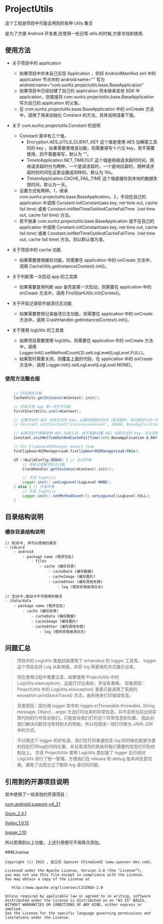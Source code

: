 # ProjectUtils

这个工程是项目中可能会用到的各种 Utils 集合

是为了方便 Android 开发者,在使用一些日常 utils 的时候,方便寻找和使用.


## 使用方法
* 关于项目中的 application
    * 如果项目中并未自己实现 Application ，则将 AndroidManifest.xml 中的 application 节点中的 android:name="" 写为 android:name="com.sunhz.projectutils.base.BaseApplication"
    * 如果项目中已经创建了自己的 application 但未继承其他 SDK 中 application，则直接将 com.sunhz.projectutils.base.BaseApplication 写为自己的 application 的父类。
    * 在 com.sunhz.projectutils.base.BaseApplication 中的 onCreate 方法中，调用了用来初始化 Constant 的方法。具体说明请看下面。

* 关于 com.sunhz.projectutils.Constant 的说明
    * Constant 类中有三个值。
        * Encryption.AES_UTILS_CLIENT_KEY 这个值是使用 AES 加解密工具时的 key 。如果需要使用该功能，则需要填写十六位 key，若不需要使用，则不需要填写，默认为 ""。
        * TimeInApplication.NET_TIMEOUT 这个值是网络请求超时时间，网络请求超时分为两种，一个是请求超时，一个是响应超时，两种请求超时的时间在这里设置成同样的。默认为 10s。
        * TimeInApplication.CACHE_FAIL_TIME 这个值是缓存到本地的数据失效时间，默认为一天。
    * 设置方式有两种。1，继承com.sunhz.projectutils.base.BaseApplication。2，手动在自己的 application 中调用 Constant.initConstant(aes key, net time out, cache fail time) 或者 Constant.initNetTimeOutAndCacheFailTime（net time out, cache fail time) 方法。
    * 若不继承 com.sunhz.projectutils.base.BaseApplication 或不在自己的 application 中调用 Constant.initConstant(aes key, net time out, cache fail time) 或者 Constant.initNetTimeOutAndCacheFailTime（net time out, cache fail time) 方法，则以默认值为准。

* 关于项目中的 cache 功能
    * 如果需要使用缓存功能，则需要在 application 中的 onCreate 方法中，调用 CacheUtils.getInstance(Context).init()。

* 关于判断第一次启动 app 的工具类
    * 如果需要是用判断 app 是否是第一次启动，则需要在 application 中的 onCreate 方法中，调用  FirstStartUtils.init(Context)。

* 关于开启记录软件崩溃日志功能
    * 如果需要使用记录崩溃日志功能，则需要在 application 中的 onCreate 方法中，调用 CrashHandler.getInstance(Context).init()。

* 关于使用 logUtils 的工具类
    * 如果项目需要使用 logUtils，则需要在 application 中的 onCreate 方法中，调用 Logger.init().setMethodCount(3).setLogLevel(LogLevel.FULL)。
    * 如果暂时需要关闭，则覆盖上面的代码，在 application 中的 onCreate 方法中，调用 Logger.init().setLogLevel(LogLevel.NONE)。

### 使用方法整合版
```java

    // 开启缓存功能
    CacheUtils.getInstance(mContext).init();

    // 开启记录 app 第一次打开功能
    FirstStartUtils.init(mContext);

    // 设置项目的 AES 加密方式的 key，设置网络超时时间（请求超时，响应超时为同一时间），设置缓存失效时间
    // Constant.initConstant("xxxxxxxxxxxxxxxx", 10000, BaseApplication.A_DAY);

    // 如果项目不需要使用 AES 加密工具，就不需要设置 AES 加密方式的 key，可以忽略上面方法， 直接调用下面方法。
    Constant.initNetTimeOutAndCacheFailTime(1000,BaseApplication.A_DAY);

    // Fix ClipboardUIManager memory leak
    FixClipboardUIManagerLeak.fixClipboardUIManagerLeak(this);

    if (!BuildConfig.DEBUG) { // 正式环境
        // 开启记录崩溃日志功能
        CrashHandler.getInstance(mContext).init();

        // 关闭 logUtils
        Logger.init().setLogLevel(LogLevel.NONE);
    } else { // 开发环境
        // 开启 logUtils
        Logger.init().setMethodCount(3).setLogLevel(LogLevel.FULL);
    }


```

## 目录结构说明
### 缓存目录结构说明
```
// 有SD卡, 并可以使用的情况
- /sdcard
    - android
        - package name (程序包名)
            - files
                - cache (缓存目录)
                    - cacheData (缓存数据)
                    - cacheImage (缓存图片)
                    - cacheOther (缓存其他东西)
                        - log (程序异常崩溃日志)

// 无SD卡,或SD卡不可使用的情况
- /data/data
    - package name (程序包名)
        - cache (缓存目录)
            - cacheData (缓存数据)
            - cacheImage (缓存图片)
            - cacheOther (缓存其他东西)
                - log (程序异常崩溃日志)
```

## 问题汇总

>    项目中的 LogUtils 类是封装使用了 orhanobut 的 logger 工具库。
>    logger 这个项目会将 Log 从新排版，并将 log 用表格的方式展示出来。

>    但在使用过程中需要注意，如果使用 ProjectUtils 中的 LogUtils.e(exception)，这是打印出来的，并没有表格。
>    现象原因：ProjectUtils 中的 LogUtils.e(exception) 里面只是调用了系统的 exception.printStackTrace() 方法，由系统来打印错误信息。

>    背景原因：因为用 logger 库中的 logger.e(Throwable throwable, String message, Object... args) 方法打印出来的异常信息，并不会把当前出现异常代码的行号告诉我们，只能告诉我们打印这个异常信息的位置。
>    因此对我们解决问题并没有特别大的帮助，所以将错误一场打印换为 JAVA JDK 中的方式。

>    不过用这个 logger 的好处是，我们在打印普通信息 log 的时候也能够方便的找到打印log的代码位置，并且用漂亮的表格将我们需要的信息打印到控制台上。
>    并且 ProjectUtils 使用 LogUtils 类封装了 logger 后已经对 LogUtils 进行了统一管理。方便我们在 release 和 debug 版本间任意切换。避免了出现忘记了删除 log 语句的问题。


## 引用到的开源项目说明

其中使用了一些其他的开源项目：

[com.android.support-v4_21](https://developer.android.com/tools/support-library/features.html "com.android.support:support-v4:21.0.0")

[Gson_2.3.1](https://code.google.com/p/google-gson/ "com.google.code.gson:gson:2.3.1")

[Volley_1.0.15](https://developer.android.com/training/volley/index.html "com.mcxiaoke.volley:library:1.0.15")

[logger_1.10](https://github.com/orhanobut/logger "com.orhanobut:logger:1.10")

所以若用到以上功能，上述引用便可不用再次添加。




###License

```
Copyright (c) 2015 , 给立乐 Spencer ChinaSunHZ (www.spencer-dev.com).

Licensed under the Apache License, Version 2.0 (the "License”);
you may not use this file except in compliance with the License.
You may obtain a copy of the License at

   http://www.apache.org/licenses/LICENSE-2.0

Unless required by applicable law or agreed to in writing, software
distributed under the License is distributed on an "AS IS" BASIS,
WITHOUT WARRANTIES OR CONDITIONS OF ANY KIND, either express or implied.
See the License for the specific language governing permissions and
limitations under the License.
```
